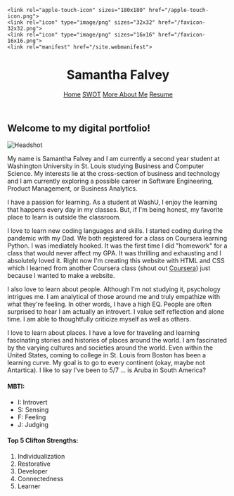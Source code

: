 <!DOCTYPE html>
<html lang="en">
<head>
	<meta charset="UTF-8">
	<title>Samantha Falvey</title>
	<link rel ="stylesheet" href="/Users/sammyfalvey/Desktop/Code/mySite/CSS/mySiteStylesheet.css"> 
	<script src = "/Users/sammyfalvey/Desktop/Code/mySite/JS/mySiteJS.js"></script>


    <link rel="apple-touch-icon" sizes="180x180" href="/apple-touch-icon.png">
    <link rel="icon" type="image/png" sizes="32x32" href="/favicon-32x32.png">
    <link rel="icon" type="image/png" sizes="16x16" href="/favicon-16x16.png">
    <link rel="manifest" href="/site.webmanifest">

</head>

<body>
<header>
<h1> Samantha Falvey </h1>
<nav>
<a href = "file:///Users/sammyfalvey/Desktop/Code/mySite/mySiteIndex.html">Home</a>
<a href = "file:///Users/sammyfalvey/Desktop/Code/mySite/SWOT.html">SWOT</a>
<a href = "file:///Users/sammyfalvey/Desktop/Code/mySite/moreAboutMe.html">More About Me</a>
<a href = "file:///Users/sammyfalvey/Desktop/Code/mySite/Resume.html">Resume </a>
</nav>
</header>
<h2 class = "welcome"> Welcome to my digital portfolio! </h2>
<section class = "welcome">
<img src= "file:///Users/sammyfalvey/Desktop/Code/mySite/IMG/IMG_0531.JPG" alt = "Headshot" id="frontPhoto"/>
</section>


<p id = "firstp">
My name is Samantha Falvey and I am currently a second year student at Washington University in St. Louis studying Business and Computer Science. My interests lie at the cross-section of business and technology and I am currently exploring a possible career in Software Engineering, Product Management, or Business Analytics.
</p> 

<section class = "welcome" id = "leftwelcome">

<p>
I have a passion for learning. As a student at WashU, I enjoy the learning that happens every day in my classes. But, if I'm being honest, my favorite place to learn is outside the classroom. 
</p>
<p>
I love to learn new coding languages and skills. I started coding during the pandemic with my Dad. We both registered for a class on Coursera learning Python. I was imediately hooked. It was the first time I did "homework" for a class that would never affect my GPA. It was thrilling and exhausting and I absolutely loved it. Right now I'm creating this website with HTML and CSS which I learned from another Coursera class (shout out <a href="https://www.coursera.org/"> Coursera</a>) just because I wanted to make a website.
</p>
<p>
I also love to learn about people. Although I'm not studying it, psychology intrigues me. I am analytical of those around me and truly empathize with what they're feeling. In other words, I have a high EQ. People are often surprised to hear I am actually an introvert. I value self reflection and alone time. I am able to thoughtfully criticize myself as well as others.
</p>
<p>
I love to learn about places. I have a love for traveling and learning fascinating stories and histories of places around the world. I am fascinated by the varying cultures and societies around the world. Even within the United States, coming to college in St. Louis from Boston has been a learning curve. My goal is to go to every continent (okay, maybe not Antartica). I like to say I've been to 5/7 ... is Aruba in South America? 
</p>
<p>

</p>
</section>

<section class = "welcome" id = "righttwelcome">

<h4 id = "MBTI">MBTI:</h4>
<ul>
<li>I: Introvert</li>
<li>S: Sensing </li>
<li>F: Feeling </li>
<li>J: Judging </li>
</ul>
<h4 id = "clifton">Top 5 Clifton Strengths:</h4>
<ol>
<li>Individualization </li>
<li>Restorative </li>
<li>Developer </li>
<li>Connectedness </li>
<li>Learner </li>
</ol>

</section>



</body>